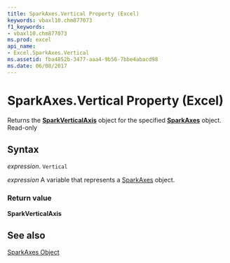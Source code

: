 ```yaml
---
title: SparkAxes.Vertical Property (Excel)
keywords: vbaxl10.chm877073
f1_keywords:
- vbaxl10.chm877073
ms.prod: excel
api_name:
- Excel.SparkAxes.Vertical
ms.assetid: fba4852b-3477-aaa4-9b56-7bbe4abacd98
ms.date: 06/08/2017
---
```



# SparkAxes.Vertical Property (Excel)

Returns the  **[SparkVerticalAxis](Excel.SparkVerticalAxis.md)** object for the specified **[SparkAxes](Excel.SparkAxes.md)** object. Read-only


## Syntax

 _expression_. `Vertical`

 _expression_ A variable that represents a [SparkAxes](./Excel.SparkAxes.md) object.


### Return value

 **SparkVerticalAxis**


## See also


[SparkAxes Object](Excel.SparkAxes.md)

